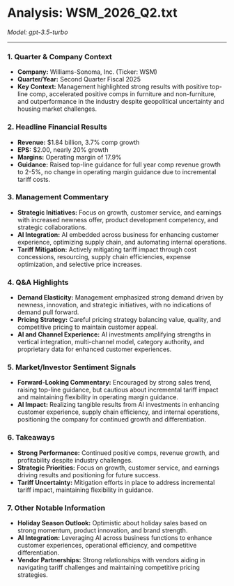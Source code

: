 # Analysis: WSM_2026_Q2.txt

*Model: gpt-3.5-turbo*

---

### 1. Quarter & Company Context
- **Company:** Williams-Sonoma, Inc. (Ticker: WSM)
- **Quarter/Year:** Second Quarter Fiscal 2025
- **Key Context:** Management highlighted strong results with positive top-line comp, accelerated positive comps in furniture and non-furniture, and outperformance in the industry despite geopolitical uncertainty and housing market challenges.

### 2. Headline Financial Results
- **Revenue:** $1.84 billion, 3.7% comp growth
- **EPS:** $2.00, nearly 20% growth
- **Margins:** Operating margin of 17.9%
- **Guidance:** Raised top-line guidance for full year comp revenue growth to 2-5%, no change in operating margin guidance due to incremental tariff costs.

### 3. Management Commentary
- **Strategic Initiatives:** Focus on growth, customer service, and earnings with increased newness offer, product development competency, and strategic collaborations.
- **AI Integration:** AI embedded across business for enhancing customer experience, optimizing supply chain, and automating internal operations.
- **Tariff Mitigation:** Actively mitigating tariff impact through cost concessions, resourcing, supply chain efficiencies, expense optimization, and selective price increases.

### 4. Q&A Highlights
- **Demand Elasticity:** Management emphasized strong demand driven by newness, innovation, and strategic initiatives, with no indications of demand pull forward.
- **Pricing Strategy:** Careful pricing strategy balancing value, quality, and competitive pricing to maintain customer appeal.
- **AI and Channel Experience:** AI investments amplifying strengths in vertical integration, multi-channel model, category authority, and proprietary data for enhanced customer experiences.

### 5. Market/Investor Sentiment Signals
- **Forward-Looking Commentary:** Encouraged by strong sales trend, raising top-line guidance, but cautious about incremental tariff impact and maintaining flexibility in operating margin guidance.
- **AI Impact:** Realizing tangible results from AI investments in enhancing customer experience, supply chain efficiency, and internal operations, positioning the company for continued growth and differentiation.

### 6. Takeaways
- **Strong Performance:** Continued positive comps, revenue growth, and profitability despite industry challenges.
- **Strategic Priorities:** Focus on growth, customer service, and earnings driving results and positioning for future success.
- **Tariff Uncertainty:** Mitigation efforts in place to address incremental tariff impact, maintaining flexibility in guidance.

### 7. Other Notable Information
- **Holiday Season Outlook:** Optimistic about holiday sales based on strong momentum, product innovation, and brand strength.
- **AI Integration:** Leveraging AI across business functions to enhance customer experiences, operational efficiency, and competitive differentiation.
- **Vendor Partnerships:** Strong relationships with vendors aiding in navigating tariff challenges and maintaining competitive pricing strategies.